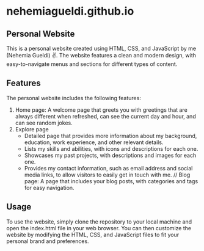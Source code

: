 # nehemiagueldi.github.io
## Personal Website
This is a personal website created using HTML, CSS, and JavaScript by me (Nehemia Gueldi) ✌️. The website features a clean and modern design, with easy-to-navigate menus and sections for different types of content.

## Features
The personal website includes the following features:

1. Home page: A welcome page that greets you with greetings that are always different when refreshed, can see the current day and hour, and can see random jokes.
2. Explore page
    - Detailed page that provides more information about my background, education, work experience, and other relevant details. 
    - Lists my skills and abilities, with icons and descriptions for each one.
    - Showcases my past projects, with descriptions and images for each one.
    - Provides my contact information, such as email address and social media links, to allow visitors to easily get in touch with me.
// Blog page: A page that includes your blog posts, with categories and tags for easy navigation.

## Usage
To use the website, simply clone the repository to your local machine and open the index.html file in your web browser. You can then customize the website by modifying the HTML, CSS, and JavaScript files to fit your personal brand and preferences.
